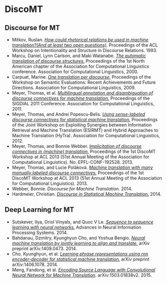 # DiscoMT #

## Discourse for MT ##

- Mitkov, Ruslan. *[How could rhetorical relations be used in machine translation?(And at least two open questions)](http://www.aclweb.org/anthology/W93-0223.pdf)*. Proceedings of the ACL Workshop on Intentionality and Structure in Discourse Relations. 1993.
- Marcu, Daniel, Lynn Carlson, and Maki Watanabe. *[The automatic translation of discourse structures.](http://ucrel.lancs.ac.uk/acl/A/A00/A00-2002.pdf)* Proceedings of the 1st North American chapter of the Association for Computational Linguistics conference. Association for Computational Linguistics, 2000.
- Carpuat, Marine. *[One translation per discourse.](http://www.seas.gwu.edu/~mtdiab/files/publications/refereed/49.pdf#page=31)* Proceedings of the Workshop on Semantic Evaluations: Recent Achievements and Future Directions. Association for Computational Linguistics, 2009.
- Meyer, Thomas, et al. *[Multilingual annotation and disambiguation of discourse connectives for machine translation.](http://infoscience.epfl.ch/record/165909/files/Meyer_SIGDIAL_2011.pdf)* Proceedings of the SIGDIAL 2011 Conference. Association for Computational Linguistics, 2011.
- Meyer, Thomas, and Andrei Popescu-Belis. *[Using sense-labeled discourse connectives for statistical machine translation.](http://infoscience.epfl.ch/record/192529/files/Meyer_EACL2012-HYTRA_2012.pdf)* Proceedings of the Joint Workshop on Exploiting Synergies between Information Retrieval and Machine Translation (ESIRMT) and Hybrid Approaches to Machine Translation (HyTra). Association for Computational Linguistics, 2012.
- Meyer, Thomas, and Bonnie Webber. *[Implicitation of discourse connectives in (machine) translation.](http://infoscience.epfl.ch/record/192528/files/Meyer_DISCOMT_2013.pdf)* Proceedings of the 1st DiscoMT Workshop at ACL 2013 (51st Annual Meeting of the Association for Computational Linguistics). No. EPFL-CONF-192528. 2013.
- Meyer, Thomas, and Lucie Poláková. *[Machine translation with many manually labeled discourse connectives.](http://infoscience.epfl.ch/record/192526/files/Meyer_DISCOMT-2_2013.pdf)* Proceedings of the 1st DiscoMT Workshop at ACL 2013 (51st Annual Meeting of the Association for Computational Linguistics). 2013.
- Webber, Bonnie. *Discourse for Machine Translation.* 2014.
- Hardmeier, Christian. *[Discourse in Statistical Machine Translation.](http://www.diva-portal.org/smash/get/diva2:714202/FULLTEXT01.pdf)* 2014.

## Deep Learning for MT ##

- Sutskever, Ilya, Oriol Vinyals, and Quoc V Le. *[Sequence to sequence learning with neural networks.](http://papers.nips.cc/paper/5346-sequence-to-sequence-learning-with-neural-networks.pdf)* Advances in Neural Information Processing Systems. 2014.
- Bahdanau, Dzmitry, Kyunghyun Cho, and Yoshua Bengio. *[Neural machine translation by jointly learning to align and translate.](http://arxiv.org/pdf/1409.0473)* arXiv preprint arXiv:1409.0473. 2014.
- Cho, Kyunghyun, et al. *[Learning phrase representations using rnn encoder-decoder for statistical machine translation.](http://arxiv.org/pdf/1406.1078)* arXiv preprint arXiv:1406.1078. 2014.
- Meng, Fandong, et al. *[Encoding Source Language with Convolutional Neural Network for Machine Translation](http://arxiv-web3.library.cornell.edu/pdf/1503.01838v2.pdf)*. arXiv:1503.01838v2. 2015.
